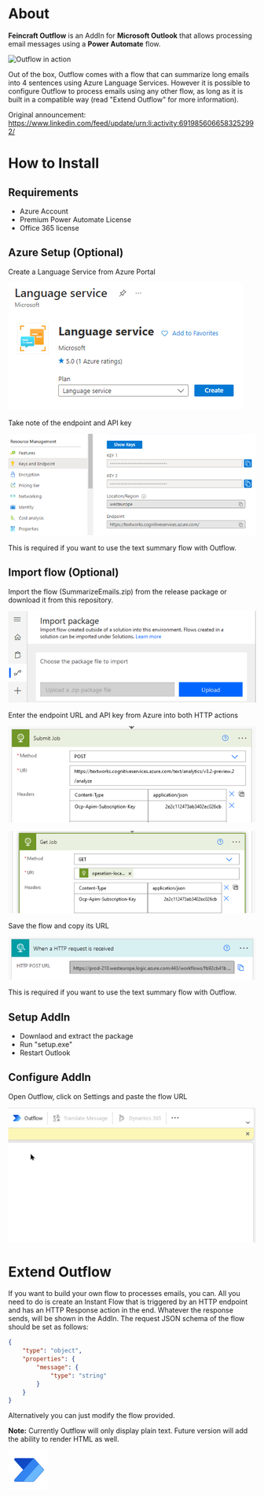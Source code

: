 # About
**Feincraft Outflow** is an AddIn for **Microsoft Outlook** that allows processing email messages using a **Power Automate** flow.

![Outflow in action](https://github.com/Feincraft/Feincraft.Outflow/blob/master/Outflow%20O60.gif?raw=true)

Out of the box, Outflow comes with a flow that can summarize long emails into 4 sentences using Azure Language Services. However it is possible to configure Outflow to process emails using any other flow, as long as it is built in a compatible way (read "Extend Outflow" for more information).


Original announcement: https://www.linkedin.com/feed/update/urn:li:activity:6919856066583252992/


# How to Install
## Requirements
- Azure Account
- Premium Power Automate License
- Office 365 license 

## Azure Setup (Optional)
Create a Language Service from Azure Portal 

![](https://github.com/Feincraft/Feincraft.Outflow/blob/master/Readme/AzureCreate.png?raw=true)

Take note of the endpoint and API key

![](https://github.com/Feincraft/Feincraft.Outflow/blob/master/Readme/GetCredentials.png?raw=true)

This is required if you want to use the text summary flow with Outflow.

## Import flow (Optional)
Import the flow (SummarizeEmails.zip) from the release package or download it from this repository.  

![Flow](https://github.com/Feincraft/Feincraft.Outflow/blob/master/Readme/firefox_rK5Q9eLIJU.png?raw=true)

Enter the endpoint URL and API key from Azure into both HTTP actions 

![FlowEdit](https://github.com/Feincraft/Feincraft.Outflow/blob/master/Readme/FlowEdit.png?raw=true)

![FlowEdit](https://github.com/Feincraft/Feincraft.Outflow/blob/master/Readme/GetJob.png?raw=true)

Save the flow and copy its URL

![Get Flow URL](https://github.com/Feincraft/Feincraft.Outflow/blob/master/Readme/GetUrl.png?raw=true)

This is required if you want to use the text summary flow with Outflow.

## Setup AddIn
- Downlaod and extract the package 
- Run "setup.exe" 
- Restart Outlook

## Configure AddIn
Open Outflow, click on Settings and paste the flow URL

![Configure Outflow](https://github.com/Feincraft/Feincraft.Outflow/blob/master/Readme/ConfigOutflow.gif?raw=true)

# Extend Outflow
If you want to build your own flow to processes emails, you can.
All you need to do is create an Instant Flow that is triggered by an HTTP endpoint and has an HTTP Response action in the end. Whatever the response sends, will be shown in the AddIn.
The request JSON schema of the flow should be set as follows:
```json
{
    "type": "object",
    "properties": {
        "message": {
            "type": "string"
        }
    }
}
```
Alternatively you can just modify the flow provided.

**Note:** Currently Outflow will only display plain text. Future version will add the ability to render HTML as well.

![Logo](https://github.com/Feincraft/Feincraft.Outflow/blob/master/Readme/PaLoadingV4.gif?raw=true) 
